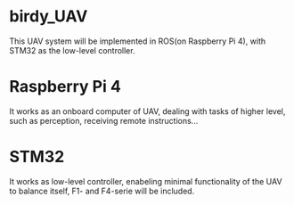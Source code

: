 # birdy_UAV
This UAV system will be implemented in ROS(on Raspberry Pi 4), with STM32 as the low-level controller.

# Raspberry Pi 4
It works as an onboard computer of UAV, dealing with tasks of higher level, such as perception, receiving remote instructions...

# STM32
It works as low-level controller, enabeling minimal functionality of the UAV to balance itself, F1- and F4-serie will be included.
